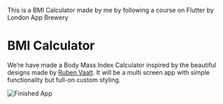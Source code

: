 This is a BMI Calculator made by me by following a course on Flutter by London App Brewery

# BMI Calculator

We’re have made a Body Mass Index Calculator inspired by the beautiful designs made by [Ruben Vaalt](https://dribbble.com/shots/4585382-Simple-BMI-Calculator). It will be a multi screen app with simple functionality but full-on custom styling. 


![Finished App](https://github.com/londonappbrewery/Images/blob/master/bmi-calc-demo.gif)
